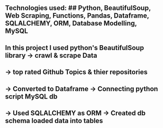 ## Technologies used: ## Python, BeautifulSoup, Web Scraping, Functions, Pandas, Dataframe, SQLALCHEMY, ORM, Database Modelling, MySQL

## In this project I used python's BeautifulSoup library  -> crawl & scrape Data 

## -> top rated Github Topics & thier repositories 

## -> Converted to Dataframe   -> Connecting python script MySQL db 

## -> Used SQLALCHEMY as ORM  -> Created db schema loaded data into tables


